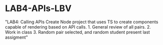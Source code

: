 # LAB4-APIs-LBV
"LAB4: Calling APIs Create Node project that uses TS to create components capable of rendering based on API calls.  1. General review of all pairs. 2. Work in class 3. Random pair selected, and random student present last assigment"
